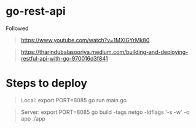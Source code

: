 # go-rest-api

Followed

> https://www.youtube.com/watch?v=1MXIGYrMk80

> https://tharindubalasooriya.medium.com/building-and-deploying-restful-api-with-go-970016d3f841


# Steps to deploy

> Local: 
    export PORT=8085 
    go run main.go

> Server:
    export PORT=8085
    go build -tags netgo -ldflags '-s -w' -o app
    ./app

